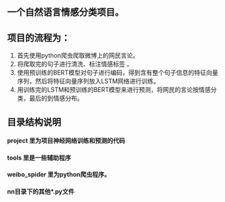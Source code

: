 ## 一个自然语言情感分类项目。
## 项目的流程为：
1. 首先使用python爬虫爬取微博上的网民言论。
2. 将爬取完的句子进行清洗、标注情感标签 。
3. 使用预训练的BERT模型对句子进行编码，得到含有整个句子信息的特征向量序列，然后将特征向量序列放入LSTM网络进行训练。
4. 用训练完的LSTM和预训练的BERT模型来进行预测，将网民的言论按情感分类，最后的到情感分布。
## 目录结构说明
#### project 里为项目神经网络训练和预测的代码
#### tools 里是一些辅助程序
#### weibo_spider 里为python爬虫程序。
#### nn目录下的其他*.py文件
